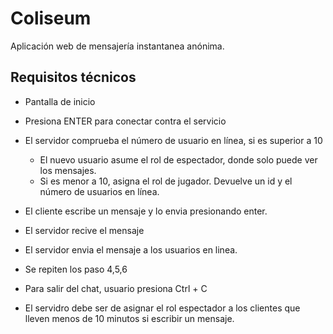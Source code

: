 # Coliseum

Aplicación web de mensajería instantanea anónima.

## Requisitos técnicos

- Pantalla de inicio
- Presiona ENTER para conectar contra el servicio
- El servidor comprueba el número de usuario en línea, si es superior a 10
  - El nuevo usuario asume el rol de espectador, donde solo puede ver los mensajes.
  - Si es menor a 10, asigna el rol de jugador. Devuelve un id y el número de usuarios en línea.

- El cliente escribe un mensaje y lo envia presionando enter.
- El servidor recive el mensaje
- El servidor envia el mensaje a los usuarios en linea.
- Se repiten los paso 4,5,6
- Para salir del chat, usuario presiona Ctrl + C
- El servidro debe ser de asignar el rol espectador a los clientes que lleven menos de 10 minutos si escribir un mensaje.
